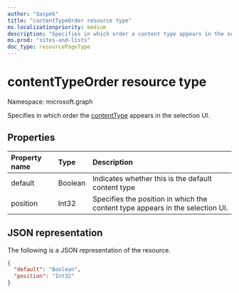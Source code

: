 ```yaml
---
author: "daspek"
title: "contentTypeOrder resource type"
ms.localizationpriority: medium
description: "Specifies in which order a content type appears in the selection UI."
ms.prod: "sites-and-lists"
doc_type: resourcePageType
---
```


# contentTypeOrder resource type

Namespace: microsoft.graph

Specifies in which order the [contentType](contenttype.md) appears in the selection UI.

## Properties

| Property name | Type    | Description                                                               |
|:--------------|:--------|:--------------------------------------------------------------------------|
| default   | Boolean | Indicates whether this is the default content type                            |
| position  | Int32   | Specifies the position in which the content type appears in the selection UI. |

## JSON representation

The following is a JSON representation of the  resource.

<!-- { "blockType": "resource", "@type": "microsoft.graph.contentTypeOrder", "@type.aka": "oneDrive.contentTypeOrderFacet" } -->

```json
{
  "default": "Boolean",
  "position": "Int32"
}
```

<!-- {
  "type": "#page.annotation",
  "description": "",
  "keywords": "",
  "section": "documentation",
  "tocPath": "Resources/ContentTypeOrder"
} -->

